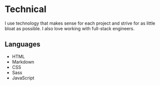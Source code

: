 # Technical

I use technology that makes sense for each project and strive for as little bloat as possible. I also love working with full-stack engineers.

## Languages

- HTML
- Markdown
- CSS
- Sass
- JavaScript